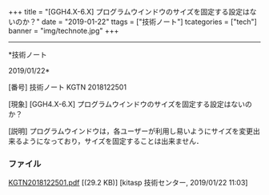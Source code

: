 ﻿+++
title = "[GGH4.X-6.X] プログラムウインドウのサイズを固定する設定はないのか？"
date = "2019-01-22"
ttags = ["技術ノート"]
tcategories = ["tech"]
banner = "img/technote.jpg"
+++

-----------------------------------------------------------------------------------------------------------------------------

*技術ノート

2019/01/22*


[番号]
技術ノート KGTN 2018122501

[現象]
[GGH4.X-6.X] プログラムウインドウのサイズを固定する設定はないのか？

[説明]
プログラムウインドウは，各ユーザーが利用し易いようにサイズを変更出来るようになっており，サイズを固定することは出来ません．


### ファイル

 
 


[KGTN2018122501.pdf](http://techreport.kitasp.net/attachments/download/4238/KGTN2018122501.pdf)
 [(29.2 KB)] [kitasp 技術センター, 2019/01/22
11:03]


 


 

